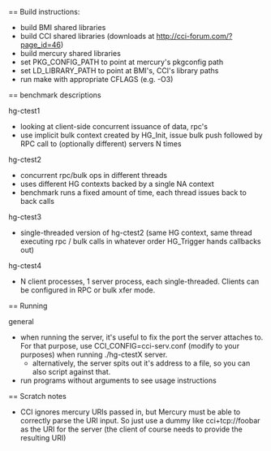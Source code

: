 == Build instructions:
- build BMI shared libraries
- build CCI shared libraries
  (downloads at http://cci-forum.com/?page_id=46)
- build mercury shared libraries
- set PKG_CONFIG_PATH to point at mercury's pkgconfig path
- set LD_LIBRARY_PATH to point at BMI's, CCI's library paths
- run make with appropriate CFLAGS (e.g. -O3)

== benchmark descriptions

hg-ctest1
- looking at client-side concurrent issuance of data, rpc's
- use implicit bulk context created by HG_Init, issue bulk
  push followed by RPC call to (optionally different) servers N times

hg-ctest2
- concurrent rpc/bulk ops in different threads
- uses different HG contexts backed by a single NA context
- benchmark runs a fixed amount of time, each thread issues back to back calls

hg-ctest3
- single-threaded version of hg-ctest2 (same HG context, same thread executing
  rpc / bulk calls in whatever order HG_Trigger hands callbacks out)

hg-ctest4
- N client processes, 1 server process, each single-threaded. Clients can be
  configured in RPC or bulk xfer mode. 

== Running

general
- when running the server, it's useful to fix the port the server attaches to.
  For that purpose, use CCI_CONFIG=cci-serv.conf (modify to your purposes)
  when running ./hg-ctestX server.
  - alternatively, the server spits out it's address to a file, so you can also
    script against that.
- run programs without arguments to see usage instructions

== Scratch notes
- CCI ignores mercury URIs passed in, but Mercury must be able to correctly
  parse the URI input. So just use a dummy like cci+tcp://foobar as the URI for
  the server (the client of course needs to provide the resulting URI)
